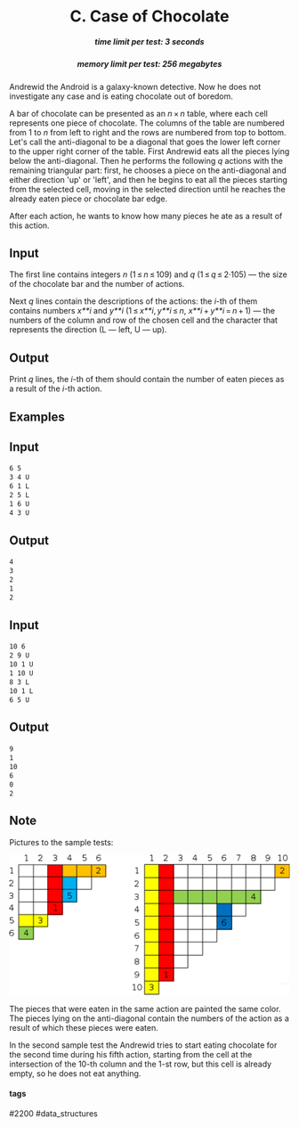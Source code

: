 <h1 style='text-align: center;'> C. Case of Chocolate</h1>

<h5 style='text-align: center;'>time limit per test: 3 seconds</h5>
<h5 style='text-align: center;'>memory limit per test: 256 megabytes</h5>

Andrewid the Android is a galaxy-known detective. Now he does not investigate any case and is eating chocolate out of boredom.

A bar of chocolate can be presented as an *n* × *n* table, where each cell represents one piece of chocolate. The columns of the table are numbered from 1 to *n* from left to right and the rows are numbered from top to bottom. Let's call the anti-diagonal to be a diagonal that goes the lower left corner to the upper right corner of the table. First Andrewid eats all the pieces lying below the anti-diagonal. Then he performs the following *q* actions with the remaining triangular part: first, he chooses a piece on the anti-diagonal and either direction 'up' or 'left', and then he begins to eat all the pieces starting from the selected cell, moving in the selected direction until he reaches the already eaten piece or chocolate bar edge.

After each action, he wants to know how many pieces he ate as a result of this action.

## Input

The first line contains integers *n* (1 ≤ *n* ≤ 109) and *q* (1 ≤ *q* ≤ 2·105) — the size of the chocolate bar and the number of actions.

Next *q* lines contain the descriptions of the actions: the *i*-th of them contains numbers *x**i* and *y**i* (1 ≤ *x**i*, *y**i* ≤ *n*, *x**i* + *y**i* = *n* + 1) — the numbers of the column and row of the chosen cell and the character that represents the direction (L — left, U — up).

## Output

Print *q* lines, the *i*-th of them should contain the number of eaten pieces as a result of the *i*-th action.

## Examples

## Input


```
6 5  
3 4 U  
6 1 L  
2 5 L  
1 6 U  
4 3 U  

```
## Output


```
4  
3  
2  
1  
2  

```
## Input


```
10 6  
2 9 U  
10 1 U  
1 10 U  
8 3 L  
10 1 L  
6 5 U  

```
## Output


```
9  
1  
10  
6  
0  
2  

```
## Note

Pictures to the sample tests:

![](images/2ce2eba5359eb520eb9b09725b638508b03473a8.png)

The pieces that were eaten in the same action are painted the same color. The pieces lying on the anti-diagonal contain the numbers of the action as a result of which these pieces were eaten.

In the second sample test the Andrewid tries to start eating chocolate for the second time during his fifth action, starting from the cell at the intersection of the 10-th column and the 1-st row, but this cell is already empty, so he does not eat anything.



#### tags 

#2200 #data_structures 